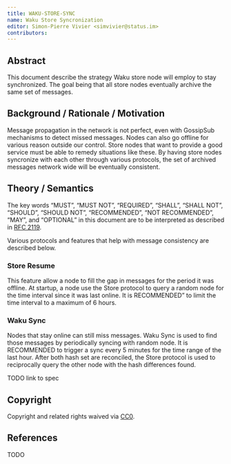 ```yaml
---
title: WAKU-STORE-SYNC
name: Waku Store Syncronization
editor: Simon-Pierre Vivier <simvivier@status.im>
contributors:
---
```


## Abstract

This document describe the strategy Waku store node will employ to stay synchronized.
The goal being that all store nodes eventually archive the same set of messages.

## Background / Rationale / Motivation

Message propagation in the network is not perfect,
even with GossipSub mechanisms to detect missed messages.
Nodes can also go offline for various reason outside our control.
Store nodes that want to provide a good service must be able to remedy situations like these.
By having store nodes syncronize with each other through various protocols,
the set of archived messages network wide will be eventually consistent.

## Theory / Semantics

The key words “MUST”, “MUST NOT”, “REQUIRED”, “SHALL”, “SHALL NOT”, “SHOULD”, “SHOULD NOT”, “RECOMMENDED”, “NOT RECOMMENDED”, “MAY”, and “OPTIONAL” in this document are to be interpreted as described in [RFC 2119](https://www.ietf.org/rfc/rfc2119.txt).

Various protocols and features that help with message consistency are described below.

### Store Resume

This feature allow a node to fill the gap in messages for the period it was offline.
At startup, a node use the Store protocol to query a random node for
the time interval since it was last online.
It is RECOMMENDED” to limit the time interval to a maximum of 6 hours.

### Waku Sync

Nodes that stay online can still miss messages.
Waku Sync is used to find those messages by periodically syncing with random node.
It is RECOMMENDED to trigger a sync every 5 minutes for the time range of the last hour.
After both hash set are reconciled, the Store protocol is used to reciprocally query the other node with the hash differences found.

TODO link to spec

## Copyright

Copyright and related rights waived via [CC0](https://creativecommons.org/publicdomain/zero/1.0/).


## References

TODO